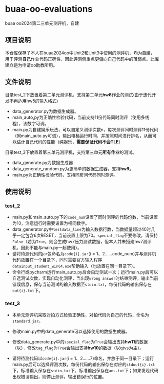 # buaa-oo-evaluations

buaa oo2024第二三单元测评机，自建

## 项目说明

本仓库保存了本人在buaa2024oo中Unit2和Unit3中使用的测评机，均为自建，用于评测**自己**作业代码正确性，因此评测侧重点更偏向自己代码中的薄弱点。此库建立是为申请oo助教所用。

## 文件说明

目录test_2下放置着第二单元测评机，支持第二单元**hw6**作业的测试(由于迭代开发不再适用hw5的输入格式)

* data_generator.py为数据生成器。
* main_auto,py为正确性检验代码，当前支持11份代码同时测评（使用多线程），该数字可调。
* main.py为自建娱乐玩法，可以自定义测评次数n，每次测评同时测评11份代码（同main_auto.py可调），输出电梯运行时间，并按照时间进行排名，从而可以估计自己代码的性能（纯娱乐，**需要保证代码不会TLE**）

目录test_3下放置着第三单元测评机，支持第三单元**所有作业**的测试。

* data_generate.py为数据生成器
* data_generate_random.py为更简单的数据生成器，支持**hw9**。
* main.py为正确性检验代码，支持同房间代码同时测评。

## 使用说明

### test_2

* main.py和main_auto.py下的`code_num`设置了同时测评的代码份数，当前设置为10，注意运行时需要设置为相同数字。
* data_generator.py中`testdata_line`为输入数据行数，当数据量超过40时几乎一定包含6次RESET，当前设置上限为70。`special_flag`不要修改，请保持`False`（若为`True`，则会生成hw7压力测试数据，但本人并未搭建hw7测评机，因此不能与main.py一起使用）。
* 请将待测代码的jar包命名为`code{i}.jar`(i = 1、2……code_num)并与测评机代码放置在一个目录下，同时需要官方输入程序`datainput_student_win64.exe`帮助输入（也放置在同一目录下）。
* 命令行或pycharm运行main_auto.py后会自动测试一次；运行main.py后可以自选测试次数，实现自动化测评，当出现`wrong answer`时结束测评，输出当前错误信息，保存当前测试的输入数据至`stdin.txt`，每份代码的输出保存在`out{i}.txt`下。

### test_3

* 本单元测评机采取对拍方式检验正确性，对拍代码为自己的代码，命名为`standard.jar`。
* 修改main.py中的data_generate可以选择使用的数据生成器。
* 修改data_generate.py中的`special_flag`为`True`会输出支持**hw11**的数据（以），修改`tag_flag`为`True`会输出支持**hw10**的数据（以qtvs为主）。

* 请将待测代码以`code{i}.jar`(i = 1、2……7)命名，并放于同一目录下；运行main.py后可以选择评测次数，每份代码的输出保存在对应的`stdout{i}.txt`下，标准输入保存在`stdin.txt`下，标准输出保存在`ans.txt`下；如果发现代码出现错误输出，则停止测评，输出错误行的位置。